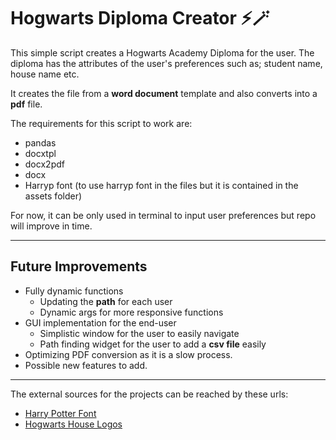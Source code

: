 # Hogwarts Diploma Creator ⚡🪄

This simple script creates a Hogwarts Academy Diploma for the user. The diploma has the attributes of the user's preferences such as; student name, house name etc.

It creates the file from a **word document** template and also converts into a **pdf** file.

The requirements for this script to work are:

* pandas
* docxtpl
* docx2pdf
* docx
* Harryp font (to use harryp font in the files but it is contained in the assets folder)

For now, it can be only used in terminal to input user preferences but repo will improve in time.

___

## Future Improvements

* Fully dynamic functions
  * Updating the **path** for each user
  * Dynamic args for more responsive functions
* GUI implementation for the end-user
  * Simplistic window for the user to easily navigate
  * Path finding widget for the user to add a **csv file** easily
* Optimizing PDF conversion as it is a slow process.
* Possible new features to add.

___

The external sources for the projects can be reached by these urls:

* [Harry Potter Font](https://fontmeme.com/fonts/harry-p-font/)
* [Hogwarts House Logos](https://tr.pinterest.com/pin/35747390779134770/)
